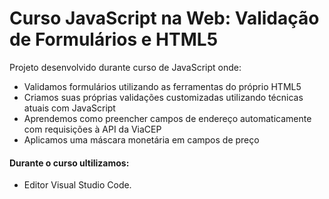 # Curso JavaScript na Web: Validação de Formulários e HTML5

Projeto desenvolvido durante curso de JavaScript onde:

-   Validamos formulários utilizando as ferramentas do próprio HTML5
-   Criamos suas próprias validações customizadas utilizando técnicas atuais com JavaScript
-   Aprendemos como preencher campos de endereço automaticamente com requisições à API da ViaCEP
-   Aplicamos uma máscara monetária em campos de preço

#### Durante o curso ultilizamos:

- Editor Visual Studio Code.